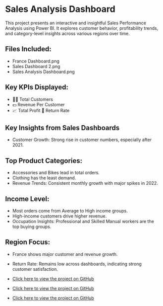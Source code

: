 # Sales Analysis Dashboard
This project presents an interactive and insightful Sales Performance Analysis using Power BI. It explores customer behavior, profitability trends, and category-level insights across various regions over time.
##  Files Included:
- France Dashboard.png
- Sales Dashboard 2.png
- Sales Analysis Dashboard.png

## Key KPIs Displayed:
- 🧍‍♂️ Total Customers
- 💵 Revenue Per Customer
- 📈 Total Profit
🔁 Return Rate
## Key Insights from Sales Dashboards
- Customer Growth: Strong rise in customer numbers, especially after 2021.
## Top Product Categories:
- Accessories and Bikes lead in total orders.
- Clothing has the least demand.
- Revenue Trends: Consistent monthly growth with major spikes in 2022.
## Income Level:
- Most orders come from Average to High income groups.
- High-income customers drive higher revenue.
- Occupation Insights: Professional and Skilled Manual workers are the top buying groups.
## Region Focus:
- France shows major customer and revenue growth.
- Return Rate: Remains low across dashboards, indicating strong customer satisfaction.

-  <a href=https://github.com/unezakhan23/Sales-Analysis-Dashboard/blob/main/Sales%20Analysis%20Dashboard.png>Click here to view the project on GitHub</a>
-  <a href=https://github.com/unezakhan23/Sales-Analysis-Dashboard/blob/main/Sales%20Dashboard%202.png>Click here to view the project on GitHub</a>
- <a href=https://github.com/unezakhan23/Sales-Analysis-Dashboard/blob/main/France%20Dashboard.png>Click here to view the project on GitHub</a>

